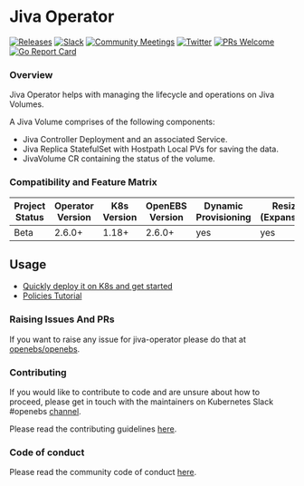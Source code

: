 # Jiva Operator

[![Releases](https://img.shields.io/github/release/openebs/openebs/all.svg?style=flat-square)](https://github.com/openebs/openebs/releases)
[![Slack](https://img.shields.io/badge/JOIN-SLACK-blue)](https://kubernetes.slack.com/messages/openebs/)
[![Community Meetings](https://img.shields.io/badge/Community-Meetings-blue)](https://hackmd.io/hiRcXyDTRVO2_Zs9fp0CAg)
[![Twitter](https://img.shields.io/twitter/follow/openebs.svg?style=social&label=Follow)](https://twitter.com/intent/follow?screen_name=openebs)
[![PRs Welcome](https://img.shields.io/badge/PRs-welcome-brightgreen.svg?style=flat-square)](https://github.com/openebs/openebs/blob/master/CONTRIBUTING.md)
[![Go Report Card](https://goreportcard.com/badge/github.com/openebs/jiva-csi)](https://goreportcard.com/report/github.com/openebs/jiva-operator)

### Overview

Jiva Operator helps with managing the lifecycle and operations on Jiva Volumes.

A Jiva Volume comprises of the following components:

- Jiva Controller Deployment and an associated Service.
- Jiva Replica StatefulSet with Hostpath Local PVs for saving the data.
- JivaVolume CR containing the status of the volume.

### Compatibility and Feature Matrix

| Project Status | Operator Version | K8s Version | OpenEBS Version | Dynamic Provisioning | Resize (Expansion) | Snapshots | Raw Block | AccessModes |
| ---------------- | --------------- | ------------------- | --------------- | --------------------------- | ----------- | --------- | --------- | ---------- |
| Beta | 2.6.0+ |   1.18+   |   2.6.0+   |   yes   |    yes    |   no   |   yes   |   RWO   |



## Usage

- [Quickly deploy it on K8s and get started](docs/quickstart.md)
- [Policies Tutorial](docs/tutorials/policies.md)

### Raising Issues And PRs

If you want to raise any issue for jiva-operator please do that at [openebs/openebs].

### Contributing

If you would like to contribute to code and are unsure about how to proceed,
please get in touch with the maintainers on Kubernetes Slack #openebs [channel].

Please read the contributing guidelines [here](./CONTRIBUTING.md).

### Code of conduct

Please read the community code of conduct [here](./CODE_OF_CONDUCT.md).

[Docker environment]: https://docs.docker.com/engine
[Go environment]: https://golang.org/doc/install
[openebs/openebs]: https://github.com/openebs/openebs
[channel]: https://kubernetes.slack.com/messages/openebs/
